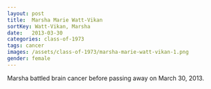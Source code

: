```yaml
---
layout: post
title:  Marsha Marie Watt-Vikan
sortKey: Watt-Vikan, Marsha
date:   2013-03-30
categories: class-of-1973
tags: cancer
images: /assets/class-of-1973/marsha-marie-watt-vikan-1.png
gender: female
---
```

Marsha battled brain cancer before passing away on March 30, 2013.
